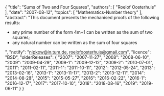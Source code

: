 {
    "title": "Sums of Two and Four Squares",
    "authors": [
        "Roelof Oosterhuis"
    ],
    "date": "2007-08-12",
    "topics": [
        "Mathematics-Number theory"
    ],
    "abstract": "This document presents the mechanised proofs of the following results:<ul><li>any prime number of the form 4m+1 can be written as the sum of two squares;</li><li>any natural number can be written as the sum of four squares</li></ul>",
    "notify": "nipkow@in.tum.de, roelofoosterhuis@gmail.com",
    "licence": "BSD",
    "olderReleases": {
        "2007": "2007-11-27",
        "2008": "2008-06-10",
        "2009": "2009-04-29",
        "2009-1": "2009-12-12",
        "2009-2": "2010-07-01",
        "2011": "2011-02-11",
        "2011-1": "2011-10-11",
        "2012": "2012-05-24",
        "2013": "2013-02-16",
        "2013-1": "2013-11-17",
        "2013-2": "2013-12-11",
        "2014": "2014-08-28",
        "2015": "2015-05-27",
        "2016": "2016-02-22",
        "2016-1": "2016-12-17",
        "2017": "2017-10-10",
        "2018": "2018-08-16",
        "2019": "2019-06-11"
    }
}